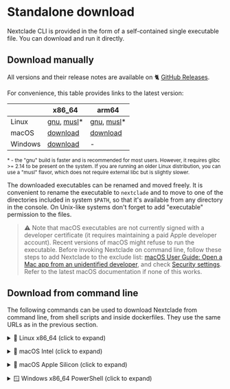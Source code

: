 # Standalone download

Nextclade CLI is provided in the form of a self-contained single executable file. You can download and run it directly.

## Download manually

All versions and their release notes are available on 🐈 [GitHub Releases](https://github.com/nextstrain/nextclade/releases).

For convenience, this table provides links to the latest version:

|         | x86_64                                                                                                                                                                                                                    | arm64                                                                                                                                                                                                                       |
|---------|---------------------------------------------------------------------------------------------------------------------------------------------------------------------------------------------------------------------------|-----------------------------------------------------------------------------------------------------------------------------------------------------------------------------------------------------------------------------|
| Linux   | [gnu](https://github.com/nextstrain/nextclade/releases/latest/download/nextclade-x86_64-unknown-linux-gnu), [musl](https://github.com/nextstrain/nextclade/releases/latest/download/nextclade-x86_64-unknown-linux-musl)* | [gnu](https://github.com/nextstrain/nextclade/releases/latest/download/nextclade-aarch64-unknown-linux-gnu), [musl](https://github.com/nextstrain/nextclade/releases/latest/download/nextclade-aarch64-unknown-linux-musl)* |
| macOS   | [download](https://github.com/nextstrain/nextclade/releases/latest/download/nextclade-x86_64-apple-darwin)                                                                                                                | [download](https://github.com/nextstrain/nextclade/releases/latest/download/nextclade-aarch64-apple-darwin)                                                                                                                 |
| Windows | [download](https://github.com/nextstrain/nextclade/releases/latest/download/nextclade-x86_64-pc-windows-gnu.exe)                                                                                                          | -                                                                                                                                                                                                                           |

<p>
<small>
* - the "gnu" build is faster and is recommended for most users. However, it requires glibc >= 2.14 to be present on the system. If you are running an older Linux distribution, you can use a "musl" flavor, which does not require external libc but is slightly slower.
</small>
</p>

The downloaded executables can be renamed and moved freely. It is convenient to rename the executable to `nextclade` and to move to one of the directories included in system `$PATH`, so that it's available from any directory in the console. On Unix-like systems don't forget to add "executable" permission to the files.

> ⚠️ Note that macOS executables are not currently signed with a developer certificate (it requires maintaining a paid Apple developer account). Recent versions of macOS might refuse to run the executable. Before invoking Nextclade on command line, follow these steps to add Nextclade to the exclude list:
> <a target="_blank" rel="noopener noreferrer" href="https://support.apple.com/guide/mac-help/open-a-mac-app-from-an-unidentified-developer-mh40616/mac">
> macOS User Guide: Open a Mac app from an unidentified developer</a>, and check <a target="_blank" rel="noopener noreferrer" href="https://support.apple.com/en-us/HT202491">
> Security settings</a>. Refer to the latest macOS documentation if none of this works.

## Download from command line

The following commands can be used to download Nextclade from command line, from shell scripts and inside dockerfiles. They use the same URLs as in the previous section.

<p>
<details>
<summary>
🐧 Linux x86_64 (click to expand)
</summary>

Download latest version:

```bash
curl -fsSL "https://github.com/nextstrain/nextclade/releases/latest/download/nextclade-x86_64-unknown-linux-gnu" -o "nextclade" && chmod +x nextclade
```

Download specific version:

```bash
curl -fsSL "https://github.com/nextstrain/nextclade/releases/download/3.0.0/nextclade-x86_64-unknown-linux-gnu" -o "nextclade" && chmod +x nextclade
```

</details>
</p>

<p>
<details>
<summary>
🍏 macOS Intel (click to expand)
</summary>

Download latest version:

```bash
curl -fsSL "https://github.com/nextstrain/nextclade/releases/latest/download/nextclade-x86_64-apple-darwin" -o "nextclade" && chmod +x nextclade
```

Download specific version:

```bash
curl -fsSL "https://github.com/nextstrain/nextclade/releases/download/3.0.0/nextclade-x86_64-apple-darwin" -o "nextclade" && chmod +x nextclade
```

</details>
</p>

<p>
<details>
<summary>
🍎 macOS Apple Silicon (click to expand)
</summary>

Download latest version:

```bash
curl -fsSL "https://github.com/nextstrain/nextclade/releases/latest/download/nextclade-aarch64-apple-darwin" -o "nextclade" && chmod +x nextclade
```

Download specific version:

```bash
curl -fsSL "https://github.com/nextstrain/nextclade/releases/download/3.0.0/nextclade-aarch64-apple-darwin" -o "nextclade" && chmod +x nextclade
```

</details>
</p>

<p>
<details>
<summary>
🪟 Windows x86_64 PowerShell (click to expand)
</summary>

Download latest version:

```powershell
Invoke-WebRequest https://github.com/nextstrain/nextclade/releases/latest/download/nextclade-x86_64-pc-windows-gnu.exe -O nextclade.exe
```

Download specific version:

```powershell
Invoke-WebRequest https://github.com/nextstrain/nextclade/releases/download/3.0.0/nextclade-x86_64-pc-windows-gnu.exe -O nextclade.exe
```

</details>
</p>
